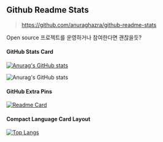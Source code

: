 

## Github Readme Stats
> https://github.com/anuraghazra/github-readme-stats

Open source 프로젝트를 운영하거나 참여한다면 괜찮을듯? 

#### GitHub Stats Card
[![Anurag's GitHub stats](https://github-readme-stats.vercel.app/api?username=syuan)](https://github.com/syuan)

![Anurag's GitHub stats](https://github-readme-stats.vercel.app/api?username=anuraghazra&bg_color=30,e96443,904e95&title_color=fff&text_color=fff)

#### GitHub Extra Pins
[![Readme Card](https://github-readme-stats.vercel.app/api/pin/?username=bumptech&repo=glide)](https://github.com/bumptech/glide)


#### Compact Language Card Layout
[![Top Langs](https://github-readme-stats.vercel.app/api/top-langs/?username=anuraghazra&layout=compact)](https://github.com/anuraghazra/github-readme-stats)


<!--stackedit_data:
eyJoaXN0b3J5IjpbODIxMzU0MjIxLC0xNzk5MTMwNjUxLDg3Mz
M1OTczOF19
-->